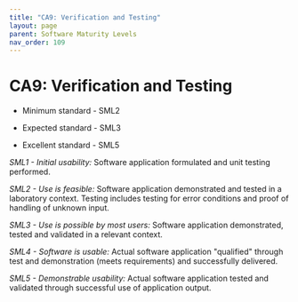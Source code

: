```yaml
---
title: "CA9: Verification and Testing"
layout: page
parent: Software Maturity Levels
nav_order: 109
---
```


# CA9: Verification and Testing

- Minimum standard - SML2

- Expected standard - SML3

- Excellent standard - SML5

*SML1 - Initial usability:* Software application formulated and unit
testing performed.

*SML2 - Use is feasible:* Software application demonstrated and tested
in a laboratory context. Testing includes testing for error conditions
and proof of handling of unknown input.

*SML3 - Use is possible by most users:* Software application
demonstrated, tested and validated in a relevant context.

*SML4 - Software is usable:* Actual software application \"qualified\"
through test and demonstration (meets requirements) and successfully
delivered.

*SML5 - Demonstrable usability:* Actual software application tested and
validated through successful use of application output.

